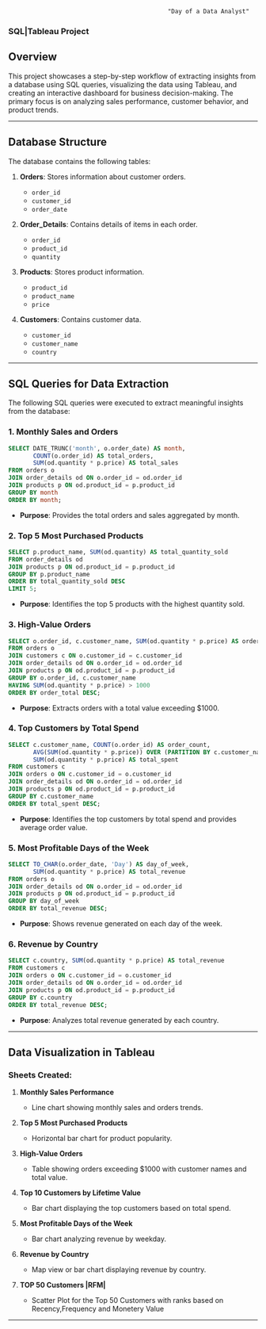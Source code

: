 
                                                 "Day of a Data Analyst"

### SQL|Tableau Project 

## Overview
This project showcases a step-by-step workflow of extracting insights from a database using SQL queries, visualizing the data using Tableau, and creating an interactive dashboard for business decision-making. The primary focus is on analyzing sales performance, customer behavior, and product trends.

---

## **Database Structure**
The database contains the following tables:

1. **Orders**: Stores information about customer orders.
   - `order_id`
   - `customer_id`
   - `order_date`

2. **Order_Details**: Contains details of items in each order.
   - `order_id`
   - `product_id`
   - `quantity`

3. **Products**: Stores product information.
   - `product_id`
   - `product_name`
   - `price`

4. **Customers**: Contains customer data.
   - `customer_id`
   - `customer_name`
   - `country`

---

## **SQL Queries for Data Extraction**
The following SQL queries were executed to extract meaningful insights from the database:

### 1. **Monthly Sales and Orders**
```sql
SELECT DATE_TRUNC('month', o.order_date) AS month, 
       COUNT(o.order_id) AS total_orders,
       SUM(od.quantity * p.price) AS total_sales
FROM orders o
JOIN order_details od ON o.order_id = od.order_id
JOIN products p ON od.product_id = p.product_id
GROUP BY month
ORDER BY month;
```
- **Purpose**: Provides the total orders and sales aggregated by month.

### 2. **Top 5 Most Purchased Products**
```sql
SELECT p.product_name, SUM(od.quantity) AS total_quantity_sold
FROM order_details od
JOIN products p ON od.product_id = p.product_id
GROUP BY p.product_name
ORDER BY total_quantity_sold DESC
LIMIT 5;
```
- **Purpose**: Identifies the top 5 products with the highest quantity sold.

### 3. **High-Value Orders**
```sql
SELECT o.order_id, c.customer_name, SUM(od.quantity * p.price) AS order_total
FROM orders o
JOIN customers c ON o.customer_id = c.customer_id
JOIN order_details od ON o.order_id = od.order_id
JOIN products p ON od.product_id = p.product_id
GROUP BY o.order_id, c.customer_name
HAVING SUM(od.quantity * p.price) > 1000
ORDER BY order_total DESC;
```
- **Purpose**: Extracts orders with a total value exceeding $1000.

### 4. **Top Customers by Total Spend**
```sql
SELECT c.customer_name, COUNT(o.order_id) AS order_count,
       AVG(SUM(od.quantity * p.price)) OVER (PARTITION BY c.customer_name) AS avg_order_value,
       SUM(od.quantity * p.price) AS total_spent
FROM customers c
JOIN orders o ON c.customer_id = o.customer_id
JOIN order_details od ON o.order_id = od.order_id
JOIN products p ON od.product_id = p.product_id
GROUP BY c.customer_name
ORDER BY total_spent DESC;
```
- **Purpose**: Identifies the top customers by total spend and provides average order value.

### 5. **Most Profitable Days of the Week**
```sql
SELECT TO_CHAR(o.order_date, 'Day') AS day_of_week,
       SUM(od.quantity * p.price) AS total_revenue
FROM orders o
JOIN order_details od ON o.order_id = od.order_id
JOIN products p ON od.product_id = p.product_id
GROUP BY day_of_week
ORDER BY total_revenue DESC;
```
- **Purpose**: Shows revenue generated on each day of the week.

### 6. **Revenue by Country**
```sql
SELECT c.country, SUM(od.quantity * p.price) AS total_revenue
FROM customers c
JOIN orders o ON c.customer_id = o.customer_id
JOIN order_details od ON o.order_id = od.order_id
JOIN products p ON od.product_id = p.product_id
GROUP BY c.country
ORDER BY total_revenue DESC;
```
- **Purpose**: Analyzes total revenue generated by each country.

---

## **Data Visualization in Tableau**

### **Sheets Created**:
1. **Monthly Sales Performance**
   - Line chart showing monthly sales and orders trends.

2. **Top 5 Most Purchased Products**
   - Horizontal bar chart for product popularity.

3. **High-Value Orders**
   - Table showing orders exceeding $1000 with customer names and total value.

4. **Top 10 Customers by Lifetime Value**
   - Bar chart displaying the top customers based on total spend.

5. **Most Profitable Days of the Week**
   - Bar chart analyzing revenue by weekday.

6. **Revenue by Country**
   - Map view or bar chart displaying revenue by country.

7. **TOP 50 Customers |RFM|**
   - Scatter Plot for the Top 50 Customers with ranks based on Recency,Frequency and Monetery Value

---


